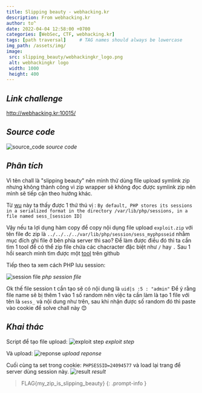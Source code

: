 ```yaml
---
title: Slipping beauty - webhacking.kr
description: From webhacking.kr
author: to^
date: 2022-04-04 12:58:00 +0700
categories: [WebSec, CTF, webhacking.kr]
tags: [path traversal]     # TAG names should always be lowercase
img_path: /assets/img/
image:
 src: slipping_beauty/webhackingkr_logo.png
 alt: webhackingkr logo
 width: 1000
 height: 400
---
```


## _Link challenge_
<http://webhacking.kr:10015/>

## _Source code_
![source_code](slipping_beauty/source_code.png)
_source code_

## _Phân tích_
Vì tên chall là "slipping beauty" nên mình thử dùng file upload symlink zip nhưng không thành công vì zip wrapper sẽ không đọc được symlink zip nên mình sẽ tiếp cận theo hướng khác.

Từ [wu](https://blog.christophetd.fr/write-insomnihack-2018-ctf-teaser/#Overwriting_PHP_session_file) này ta thấy được 1 thứ thú vị :
`By default, PHP stores its sessions in a serialized format in the directory /var/lib/php/sessions, in a file named sess_[session ID]`

Vậy nếu ta lợi dụng hàm copy để copy nội dụng file upload `exploit.zip` với tên file đc zip là `../../../../var/lib/php/session/sess_myphpsseid` nhằm mục đích ghi file ở bên phía server thì sao?
Để làm được điều đó thì ta cần tìm 1 tool để có thể zip file chứa các chacracter đặc biệt như `/` hay `.`
Sau 1 hồi search mình tìm được một [tool](https://github.com/ptoomey3/evilarc/blob/master/evilarc.py) trên github

Tiếp theo ta xem cách PHP lưu session:

![session file](slipping_beauty/php_sess_file.png)
_php session file_

Ok thế file session t cần tạo sẽ có nội dung là `uid|s :5 : "admin"`
Để ý rằng file name sẽ bị thêm 1 vào 1 số random nên việc ta cần làm là tạo 1 file với tên là `sess_` và nội dung như trên, sau khi nhận được số random đó thì paste vào cookie để solve chall này 😊

## _Khai thác_
Script để tạo file upload:
![exploit step](slipping_beauty/exp_step.png)
_exploit step_

Và upload:
![reponse](slipping_beauty/response.png)
_upload reponse_

Cuối cùng ta set trong cookie: `PHPSESSID=24094577` và load lại trang để server dùng session này.
![result](slipping_beauty/result.png)
_result_

> FLAG{my_zip_is_slipping_beauty}
{: .prompt-info  }

